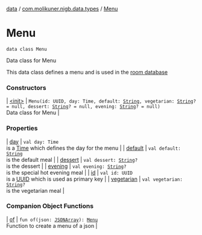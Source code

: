 [data](../../index.md) / [com.molikuner.nigb.data.types](../index.md) / [Menu](./index.md)

# Menu

`data class Menu`

Data class for Menu

This data class defines a menu and is used in the
[room database](#)

### Constructors

| [&lt;init&gt;](-init-.md) | `Menu(id: UUID, day: Time, default: `[`String`](https://kotlinlang.org/api/latest/jvm/stdlib/kotlin/-string/index.html)`, vegetarian: `[`String`](https://kotlinlang.org/api/latest/jvm/stdlib/kotlin/-string/index.html)`? = null, dessert: `[`String`](https://kotlinlang.org/api/latest/jvm/stdlib/kotlin/-string/index.html)`? = null, evening: `[`String`](https://kotlinlang.org/api/latest/jvm/stdlib/kotlin/-string/index.html)`? = null)`<br>Data class for Menu |

### Properties

| [day](day.md) | `val day: Time`<br>is a [Time](#) which defines the day for the menu |
| [default](default.md) | `val default: `[`String`](https://kotlinlang.org/api/latest/jvm/stdlib/kotlin/-string/index.html)<br>is the default meal |
| [dessert](dessert.md) | `val dessert: `[`String`](https://kotlinlang.org/api/latest/jvm/stdlib/kotlin/-string/index.html)`?`<br>is the dessert |
| [evening](evening.md) | `val evening: `[`String`](https://kotlinlang.org/api/latest/jvm/stdlib/kotlin/-string/index.html)`?`<br>is the special hot evening meal |
| [id](id.md) | `val id: UUID`<br>is a [UUID](#) which is used as primary key |
| [vegetarian](vegetarian.md) | `val vegetarian: `[`String`](https://kotlinlang.org/api/latest/jvm/stdlib/kotlin/-string/index.html)`?`<br>is the vegetarian meal |

### Companion Object Functions

| [of](of.md) | `fun of(json: `[`JSONArray`](https://developer.android.com/reference/org/json/JSONArray.html)`): `[`Menu`](./index.md)<br>Function to create a menu of a json |

